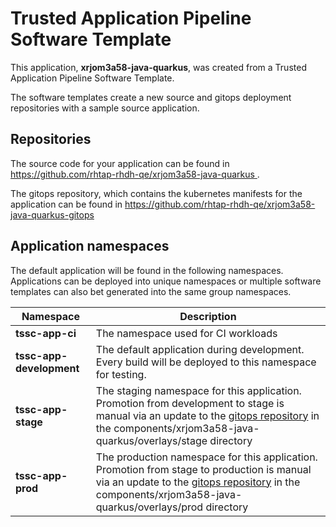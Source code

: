 # Trusted Application Pipeline Software Template

This application, **xrjom3a58-java-quarkus**, was created from a Trusted Application Pipeline Software Template.

The software templates create a new source and gitops deployment repositories with a sample source application. 

## Repositories

The source code for your application can be found in [https://github.com/rhtap-rhdh-qe/xrjom3a58-java-quarkus ](https://github.com/rhtap-rhdh-qe/xrjom3a58-java-quarkus ).
 
The gitops repository, which contains the kubernetes manifests for the application can be found in 
[https://github.com/rhtap-rhdh-qe/xrjom3a58-java-quarkus-gitops ](https://github.com/rhtap-rhdh-qe/xrjom3a58-java-quarkus-gitops ) 

## Application namespaces 

The default application will be found in the following namespaces. Applications can be deployed into unique namespaces or multiple software templates can also bet generated into the same group namespaces.  

|  Namespace   |  Description   |  
| -------- | -------- |
| **tssc-app-ci** | The namespace used for CI workloads |
| **tssc-app-development** | The default application during development. Every build will be deployed to this namespace for testing. |
| **tssc-app-stage** | The staging namespace for this application. Promotion from development to stage is manual via an update to the [gitops repository](https://github.com/rhtap-rhdh-qe/xrjom3a58-java-quarkus-gitops ) in the components/xrjom3a58-java-quarkus/overlays/stage directory |
| **tssc-app-prod** | The production namespace for this application. Promotion from stage to production is manual via an update to the [gitops repository](https://github.com/rhtap-rhdh-qe/xrjom3a58-java-quarkus-gitops ) in the components/xrjom3a58-java-quarkus/overlays/prod directory |